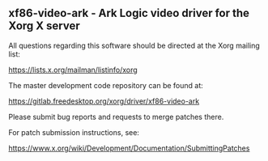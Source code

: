 xf86-video-ark - Ark Logic video driver for the Xorg X server
-------------------------------------------------------------

All questions regarding this software should be directed at the
Xorg mailing list:

  https://lists.x.org/mailman/listinfo/xorg

The master development code repository can be found at:

  https://gitlab.freedesktop.org/xorg/driver/xf86-video-ark

Please submit bug reports and requests to merge patches there.

For patch submission instructions, see:

  https://www.x.org/wiki/Development/Documentation/SubmittingPatches
